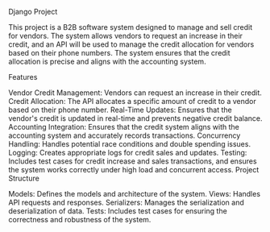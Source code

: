 Django Project

This project is a B2B software system designed to manage and sell credit for vendors.
The system allows vendors to request an increase in their credit, and an API will be used to manage the credit allocation for vendors based on their phone numbers.
The system ensures that the credit allocation is precise and aligns with the accounting system.

Features

Vendor Credit Management: Vendors can request an increase in their credit.
Credit Allocation: The API allocates a specific amount of credit to a vendor based on their phone number.
Real-Time Updates: Ensures that the vendor's credit is updated in real-time and prevents negative credit balance.
Accounting Integration: Ensures that the credit system aligns with the accounting system and accurately records transactions.
Concurrency Handling: Handles potential race conditions and double spending issues.
Logging: Creates appropriate logs for credit sales and updates.
Testing: Includes test cases for credit increase and sales transactions, and ensures the system works correctly under high load and concurrent access.
Project Structure

Models: Defines the models and architecture of the system.
Views: Handles API requests and responses.
Serializers: Manages the serialization and deserialization of data.
Tests: Includes test cases for ensuring the correctness and robustness of the system.
